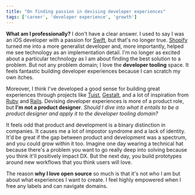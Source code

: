 ```yaml
---
title: "On finding passion in devising developer experiences"
tags: ['career', 'developer experience', 'growth']
---
```


**What am I professionally?**
I don't have a clear answer.
I used to say I was an iOS developer with a passion for [Swift](https://developer.apple.com/swift/), 
but that's no longer true.
[Shopify](https//shopify.com) turned me into a more generalist developer and, 
more importantly, 
helped me see technology as an implementation detail.
I'm no longer as excited about a particular technology as I am about finding the best solution to a problem.
But not any problem domain;
I love the **developer tooling** space.
It feels fantastic building developer experiences because I can scratch my own itches.

Moreover, I think I've developed a good sense for building great experiences through projects like [Tuist](https://tuist.io),
[Gestalt](https://github.com/gestaltjs), and a lot of inspiration from [Ruby](https://www.ruby-lang.org/en/) and [Rails](https://rubyonrails.org/).
Devising developer experiences is more of a product role, but **I'm not a product designer**.
*Should I dive into what it entails to be a product designer and apply it to the developer tooling domain?*

It feels odd that product and development is a binary distinction in companies. It causes me a lot of impostor syndrome and a lack of identity. It'd be great if the gap between product and development was a spectrum, and you could grow within it too. Imagine one day wearing a technical hat because there's a problem you want to go really deep into solving because you think it'll positively impact DX. But the next day, you build prototypes around new workflows that you think users will love.

The reason **why I love open source** so much is that it's not who I am but about what experiences I want to create. I feel highly empowered when I free any labels and can navigate domains.
